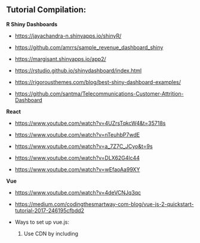 ## Tutorial Compilation:

**R Shiny Dashboards**

- https://jayachandra-n.shinyapps.io/shinyR/

- https://github.com/amrrs/sample_revenue_dashboard_shiny

- https://margisant.shinyapps.io/app2/

- https://rstudio.github.io/shinydashboard/index.html

- https://rigorousthemes.com/blog/best-shiny-dashboard-examples/

- https://github.com/santma/Telecommunications-Customer-Attrition-Dashboard

**React**

- https://www.youtube.com/watch?v=4UZrsTqkcW4&t=35718s

- https://www.youtube.com/watch?v=nTeuhbP7wdE

- https://www.youtube.com/watch?v=a_7Z7C_JCyo&t=9s

- https://www.youtube.com/watch?v=DLX62G4lc44

- https://www.youtube.com/watch?v=wEfaoAa99XY

**Vue**

- https://www.youtube.com/watch?v=4deVCNJq3qc

- https://medium.com/codingthesmartway-com-blog/vue-js-2-quickstart-tutorial-2017-246195cfbdd2

- Ways to set up vue.js:

  1. Use CDN by including <script> tag in HTML file

  2. Install using Node Package Manager (NPM) (same as using script tag)

  3. Use Vue-cli to setup your project

**Angular**
  
- https://www.youtube.com/watch?v=2OHbjep_WjQ
  
- https://www.youtube.com/watch?v=LiOzTQAz13Q
  
- https://www.youtube.com/watch?v=LOMm7W9R0Oo

- https://www.youtube.com/watch?v=FlUCU13dJyo&list=PL4cUxeGkcC9gsJS5QgFT2IvWIX78dV3_v (AngularJS)

**JavaScript** (Will update later and structure according to topics - e.g. Async/Await, DOM, Export/Import, ES5/ES6)

- https://www.w3schools.com/js/js_objects.asp

- https://w3schools.uk/category/javascript/

- https://youtu.be/PoRJizFvM7s
  
- https://www.digitalocean.com/community/tutorials/how-to-use-the-javascript-fetch-api-to-get-data

**TypeScript**

- https://www.youtube.com/watch?v=BwuLxPH8IDs

- https://www.javatpoint.com/typescript-types
  
- [Express Node Typescript](https://www.youtube.com/watch?v=goUbHgAzPCs)
  
- [React Typescript Quiz App](https://www.youtube.com/watch?v=F2JCjVSZlG0&t=634s)
  
- [React Typescript](https://www.youtube.com/watch?v=jrKcJxF0lAU)
  
- [React Redux Typescript](https://www.youtube.com/watch?v=8DH7Ekp2PWI)
  
- [React Redux GraphQL](https://www.youtube.com/watch?v=M_Oes39FNuk)
  
- [React Redux Shopping Cart](https://www.youtube.com/watch?v=HlnNq4Gk46U)
  
- [React Redux Crash Course](https://www.youtube.com/watch?v=udr2rx_B99w)

**Django/Flask** (Many tutorials on YouTube/Github, just Google it up)

- https://www.youtube.com/watch?v=zRwy8gtgJ1A&list=PLillGF-RfqbbbPz6GSEM9hLQObuQjNoj_ 

- Quick start for Django:
  
  ```
  python3 -m venv env
  cd env
  source bin/activate
  pip freeze
  pip3 install django
  django-admin startproject PROJECTNAME
  python3 manage.py runserver

  python manage.py makemigrations students
  python3 manage.py migrate students
  python manage.py migrate
  python3 manage.py runserver 8080  
  ```  
  
- https://dev.to/mahipalnehra7/top-python-frameworks-for-web-app-development-30eo (Other Web Frameworks for Python)

**PHP/Wordpress/Laravel**
  
- https://www.youtube.com/watch?v=ImtZ5yENzgE&t=8216s (Laravel Instagram Clone)
  
- https://www.youtube.com/watch?v=8c107aufU9s&list=PLdXLsjL7A9k0NlUGL9M7ah9Fnvo3HybRl (Laravel LMS)  

- https://www.w3schools.com/php/default.asp

**Node**

- https://medium.com/@dickydraknes/how-to-fetch-data-using-async-await-express-js-based-request-f760736e345c

- https://www.youtube.com/watch?v=G8uL0lFFoN0

- https://www.youtube.com/watch?v=RLtyhwFtXQA

- https://www.youtube.com/watch?v=1AzzAv8YU6Q&t=5s

- https://www.youtube.com/watch?v=JdptOCfUV-I

**Gauge**
  
- Idea is that: Step -> Scenario (Concept is a group of scenarios) -> Spec -> Suite

- https://ordina-jworks.github.io/testing/2018/01/05/Gauge-automated-testing.html

- https://www.lambdatest.com/blog/how-to-perform-test-automation-with-gauge-selenium-framework/

- https://medium.com/@divi6.1990/why-i-chose-gauge-over-cucumber-5b3de478d889

- https://medium.com/koodoo/the-gauge-move-ffa13f30472c

- https://www.lambdatest.com/blog/how-to-perform-test-automation-with-gauge-selenium-framework/

- https://blog.getgauge.io/5-reasons-to-use-gauge-24749734b9b0
  
**Wordpress/PHP/Laravel**

- [WooCommerce Ecommerce](https://www.youtube.com/watch?v=TlmDsU8GirU&t=6s)
  
- [Elementor Ecommerce](https://www.youtube.com/watch?v=1EYVO6NskAc)
  
- [Elegant Themes Divi Construction](https://www.youtube.com/watch?v=7Mk4Scv5Obg)

- [Avada Theme Construction](https://www.youtube.com/watch?v=ZOA_uGaWG-Q)

- [Punte Theme Construction](https://www.youtube.com/watch?v=WlLB8t_WwaI)

- [Elementor Construction](https://www.youtube.com/watch?v=p0gB5emNVzo)

- [Astra Portfolio](https://www.youtube.com/watch?v=6gosrWrGF9Q)

- [Elementor Portfolio #1](https://www.youtube.com/watch?v=gFnN-E8yruE)

- [Elementor Portfolio #2](https://www.youtube.com/watch?v=M4_jddWj1Vk)

- [Elementor Portfolio #3](https://www.youtube.com/watch?v=xVh3DNTU8j0)

- [Elementor Portfolio #4](https://www.youtube.com/watch?v=k89DkBB-49s)

- [Elementor Portfolio #5](https://www.youtube.com/watch?v=AJjGCzrFz3Y)

- [Elementor Portfolio #6](https://www.youtube.com/watch?v=a8YuLQYr4n4)

- [Elementor with PHP](https://www.youtube.com/watch?v=IPo71JPKUmg)
  
- [HTML to Wordpress with PHP #1](https://www.youtube.com/watch?v=FN5jhyspVXc&t=28s)

- [HTML to Wordpress with PHP #2](https://www.youtube.com/watch?v=KibbYf9avko)  
  
- [Understrap with PHP](https://www.youtube.com/watch?v=MoO-UsIvFIs)

- [Blog with PHP](https://www.youtube.com/watch?v=-h7gOJbIpmo&t=1028s)
  
**Miscellaneous**

- https://www.youtube.com/watch?v=E0UGGxd2DOo
  
- https://github.com/gapperdan/hello-springmvc

- https://www.geeksforgeeks.org/differences-jdk-jre-jvm/
  
**Dev Tools**

- [gopass (password manager)](https://hceris.com/storing-passwords-with-gopass/)
  
- [direnv](https://github.com/direnv/direnv): [Set-up](https://github.com/direnv/direnv/blob/master/docs/hook.md) + [some debugging things on direnv](https://github.com/direnv/direnv/issues/476)
  - Can be used with gopass: `export SECRETS=$(gopass cat category_1/secrets_1)`
